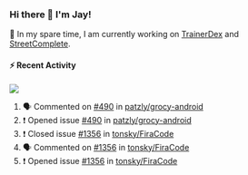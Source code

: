 ### Hi there 👋 I'm Jay!

🔭 In my spare time, I am currently working on [TrainerDex](https://www.github.com/TrainerDex) and [StreetComplete](https://github.com/streetcomplete/StreetComplete).

#### :zap: Recent Activity

[<img src="https://github-readme-stats.vercel.app/api/wakatime?username=TurnrDev&layout=compact&custom_title=Last 7 Days Language Breakdown" />](https://wakatime.com/@TurnrDev)
<br>
<!--START_SECTION:activity-->
1. 🗣 Commented on [#490](https://github.com/patzly/grocy-android/issues/490) in [patzly/grocy-android](https://github.com/patzly/grocy-android)
2. ❗️ Opened issue [#490](https://github.com/patzly/grocy-android/issues/490) in [patzly/grocy-android](https://github.com/patzly/grocy-android)
3. ❗️ Closed issue [#1356](https://github.com/tonsky/FiraCode/issues/1356) in [tonsky/FiraCode](https://github.com/tonsky/FiraCode)
4. 🗣 Commented on [#1356](https://github.com/tonsky/FiraCode/issues/1356) in [tonsky/FiraCode](https://github.com/tonsky/FiraCode)
5. ❗️ Opened issue [#1356](https://github.com/tonsky/FiraCode/issues/1356) in [tonsky/FiraCode](https://github.com/tonsky/FiraCode)
<!--END_SECTION:activity-->
